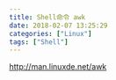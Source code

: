 ```yaml
---
title: Shell命令 awk
date: 2018-02-07 13:25:29
categories: ["Linux"]
tags: ["Shell"]
---
```


http://man.linuxde.net/awk

<!-- more -->
